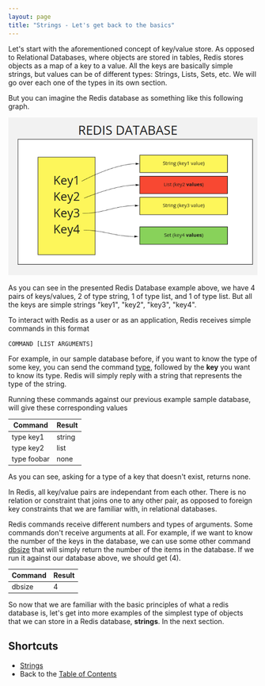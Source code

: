 ```yaml
---
layout: page
title: "Strings - Let's get back to the basics"
---
```


Let's start with the aforementioned concept of key/value store. As opposed to Relational Databases, 
where objects are stored in tables, Redis stores objects as a map of a key to a value. 
All the keys are basically simple strings, but values can be of different types: Strings, Lists, Sets, etc. 
We will go over each one of the types in its own section. 

But you can imagine the Redis database as something like this following graph.

![Redis Database](/assets/redis-database.png)

As you can see in the presented Redis Database example above, we have 4 pairs of keys/values, 2 of type string, 1 of type 
list, and 1 of type list. But all the keys are simple strings "key1", "key2", "key3", "key4".

To interact with Redis as a user or as an application, Redis receives simple commands in this format

```
COMMAND [LIST ARGUMENTS]
```

For example, in our sample database before, if you want to know the type of some key, you can 
send the command [type](https://redis.io/commands/type), followed by the **key** you want to know its type. Redis will simply reply 
with a string that represents the type of the string.

Running these commands against our previous example sample database, will give these corresponding values

| Command          | Result        |
| ---------------- | ------------- |
| type key1        | string        |
| type key2        | list          |
| type foobar      | none          |

As you can see, asking for a type of a key that doesn't exist, returns none.

In Redis, all key/value pairs are independant from each other. There is no relation or 
constraint that joins one to any other pair, as opposed to foreign key 
constraints that we are familiar with, in relational databases.

Redis commands receive different numbers and types of arguments. Some commands don't receive arguments at all. For example, if 
we want to know the number of the keys in the database, we can use some other command [dbsize](https://redis.io/commands/dbsize)
that will simply return the number of the items in the database. If we run it against our database above, we should get (4).

| Command       | Result      |
| ------------- |-------------|
| dbsize        | 4           |

So now that we are familiar with the basic principles of what a redis database is, let's get into more 
examples of the simplest type of objects that we can store in a Redis database, **strings**. In the next section.


## Shortcuts

- [Strings](strings.md)
- Back to the [Table of Contents](../README.md)
